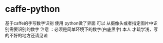 # caffe-python
基于caffe的手写数字识别
使用 python做了界面
可以 从摄像头或者指定图片中识别需要识别的数字
注意 ：必须是简单环境下的数字(白底黑字)
本人 才疏学浅，写的不好的地方还请见谅
